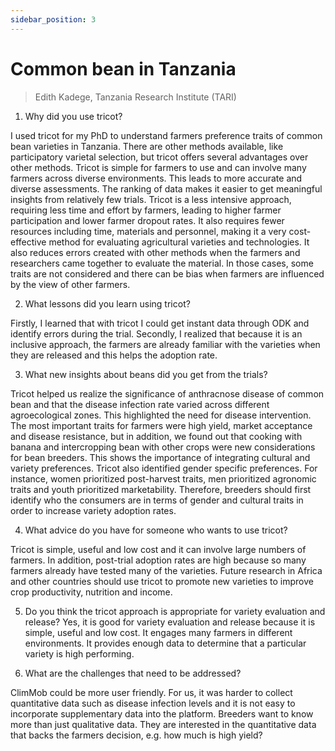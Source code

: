 ```yaml
---
sidebar_position: 3
---
```


# Common bean in Tanzania
> Edith Kadege, Tanzania Research Institute (TARI)

1.	Why did you use tricot? 

I used tricot for my PhD to understand farmers preference traits of common bean varieties in Tanzania. There are other methods available, like participatory varietal selection, but tricot offers several advantages over other methods. Tricot is simple for farmers to use and can involve many farmers across diverse environments. This leads to more accurate and diverse assessments. The ranking of data makes it easier to get meaningful insights from relatively few trials. Tricot is a less intensive approach, requiring less time and effort by farmers, leading to higher farmer participation and lower farmer dropout rates. It also requires fewer resources including time, materials and personnel, making it a very cost-effective method for evaluating agricultural varieties and technologies. It also reduces errors created with other methods when the farmers and researchers came together to evaluate the material. In those cases, some traits are not considered and there can be bias when farmers are influenced by the view of other farmers. 

2.	What lessons did you learn using tricot?  

Firstly, I learned that with tricot I could get instant data through ODK and identify errors during the trial. Secondly, I realized that because it is an inclusive approach, the farmers are already familiar with the varieties when they are released and this helps the adoption rate.

3.	What new insights about beans did you get from the trials? 

Tricot helped us realize the significance of anthracnose disease of common bean and that the disease infection rate varied across different agroecological zones. This highlighted the need for disease intervention. The most important traits for farmers were high yield, market acceptance and disease resistance, but in addition, we found out that cooking with banana and intercropping bean with other crops were new considerations for bean breeders. This shows the importance of integrating cultural and variety preferences. Tricot also identified gender specific preferences. For instance, women prioritized post-harvest traits, men prioritized agronomic traits and youth prioritized marketability. Therefore, breeders should first identify who the consumers are in terms of gender and cultural traits in order to increase variety adoption rates.

4.	What advice do you have for someone who wants to use tricot?  

Tricot is simple, useful and low cost and it can involve large numbers of farmers. In addition, post-trial adoption rates are high because so many farmers already have tested many of the varieties. Future research in Africa and other countries should use tricot to promote new varieties to improve crop productivity, nutrition and income.

5.	Do you think the tricot approach is appropriate for variety evaluation and release? 
Yes, it is good for variety evaluation and release because it is simple, useful and low cost. It engages many farmers in different environments. It provides enough data to determine that a particular variety is high performing.

6.	What are the challenges that need to be addressed? 

ClimMob could be more user friendly. For us, it was harder to collect quantitative data such as disease infection levels and it is not easy to incorporate supplementary data into the platform. Breeders want to know more than just qualitative data. They are interested in the quantitative data that backs the farmers decision, e.g. how much is high yield? 
